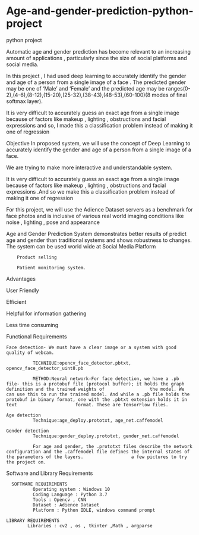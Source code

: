 # Age-and-gender-prediction-python-project
python project

Automatic age and gender prediction has become relevant to an increasing amount of applications , particularly since the size of social platforms and social media.

In this project , I had used deep learning to accurately identify the gender and age of a person from a single image of a face . The predicted gender may be one of ‘Male’ and ‘Female’ and the predicted age may be ranges(0-2),(4-6),(8-12),(15-20),(25-32),(38-43),(48-53),(60-100)(8 modes of final softmax layer).

It is very difficult to accurately guess an exact age from a single image because of factors like makeup , lighting , obstructions and facial expressions and so, I made this a classification problem instead of making it one of regression

Objective
In proposed system, we will use the concept of Deep Learning to accurately identify the gender and age of a person from a single image of a face. 

We are trying to make more interactive and understandable system. 

It is very difficult to accurately guess an exact age from a single image because of factors like makeup , lighting , obstructions and facial expressions .And so we make this a classification problem instead of making it one of regression

For this project, we will use the Adience Dataset servers as a benchmark for face photos and is inclusive of various real world imaging conditions like noise , lighting , pose and appearance

Age and Gender Prediction System demonstrates better results of predict age and gender than traditional systems and shows robustness to changes. The system can be used world wide at 
        Social Media Platform

        Product selling

        Patient monitoring system.

Advantages

  User Friendly 
  
  Efficient
  
  Helpful for information gathering
  
  Less time consuming
  
Functional Requirements
    
    Face detection- We must have a clear image or a system with good quality of webcam.
              
              TECHNIQUE:opencv_face_detector.pbtxt, opencv_face_detector_uint8.pb
              
              METHOD:Neural network-For face detection, we have a .pb file- this is a protobuf file (protocol buffer); it holds the graph definition and the trained weights of                 the model. We can use this to run the trained model. And while a .pb file holds the protobuf in binary format, one with the .pbtxt extension holds it in text                      format. These are TensorFlow files.

    Age detection
              Technique:age_deploy.prototxt, age_net.caffemodel

    Gender detection
              Technique:gender_deploy.prototxt, gender_net.caffemodel
              
              For age and gender, the .prototxt files describe the network configuration and the .caffemodel file defines the internal states of the parameters of the layers.                  a few pictures to try the project on.

Software and Library Requirements
      
      SOFTWARE REQUIREMENTS
              Operating system : Windows 10
              Coding Language : Python 3.7
              Tools : Opencv , CNN 
              Dataset : Adience Dataset
              Platform : Python IDLE, windows command prompt
    
    LIBRARY REQUIREMENTS
            Libraries : cv2 , os , tkinter ,Math , argparse


